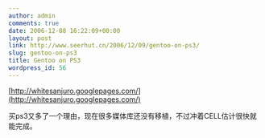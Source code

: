 ```yaml
---
author: admin
comments: true
date: 2006-12-08 16:22:09+00:00
layout: post
link: http://www.seerhut.cn/2006/12/09/gentoo-on-ps3/
slug: gentoo-on-ps3
title: Gentoo on PS3
wordpress_id: 56
---
```


[http://whitesanjuro.googlepages.com/](http://whitesanjuro.googlepages.com/)

买ps3又多了一个理由，现在很多媒体库还没有移植，不过冲着CELL估计很快就能完成。
